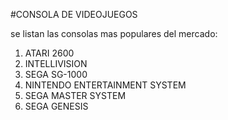 #CONSOLA DE VIDEOJUEGOS

se listan las consolas mas populares del mercado:

1. ATARI 2600
2. INTELLIVISION 
3. SEGA SG-1000
4. NINTENDO ENTERTAINMENT SYSTEM
5. SEGA MASTER SYSTEM
6. SEGA GENESIS